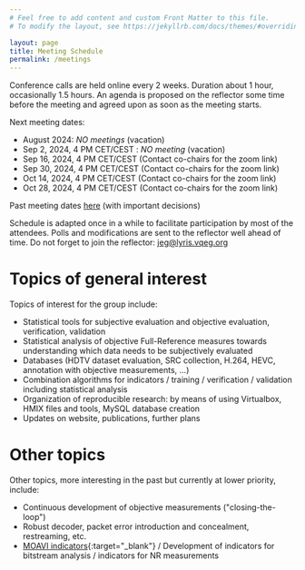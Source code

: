 ```yaml
---
# Feel free to add content and custom Front Matter to this file.
# To modify the layout, see https://jekyllrb.com/docs/themes/#overriding-theme-defaults

layout: page
title: Meeting Schedule
permalink: /meetings
---
```


Conference calls are held online every 2 weeks. Duration about 1 hour, occasionally 1.5 hours.  An agenda is proposed on the reflector some time before the meeting and agreed upon as soon as the meeting starts.

Next meeting dates:

* August 2024: *NO meetings* (vacation)
* Sep 2, 2024, 4 PM CET/CEST : *NO meeting* (vacation)
* Sep 16, 2024, 4 PM CET/CEST (Contact co-chairs for the zoom link)
* Sep 30, 2024, 4 PM CET/CEST (Contact co-chairs for the zoom link)
* Oct 14, 2024, 4 PM CET/CEST (Contact co-chairs for the zoom link)
* Oct 28, 2024, 4 PM CET/CEST (Contact co-chairs for the zoom link)

Past meeting dates [here]({{site.baseurl}}/past_meetings) (with important decisions)

Schedule is adapted once in a while to facilitate participation by most of the attendees. Polls and modifications are sent to the reflector well ahead of time. Do not forget to join the reflector: [jeg@lyris.vqeg.org](mailto:jeg@lyris.vqeg.org)

# Topics of general interest

Topics of interest for the group include:
- Statistical tools for subjective evaluation and objective evaluation,
verification, validation
- Statistical analysis of objective Full-Reference measures towards
understanding which data needs to be subjectively evaluated
- Databases (HDTV dataset evaluation, SRC collection, H.264, HEVC,
annotation with objective measurements, ...)
- Combination algorithms for indicators / training / verification /
validation including statistical analysis
- Organization of reproducible research: by means of using Virtualbox, HMIX files and
tools, MySQL database creation
- Updates on website, publications, further plans 

# Other topics

Other topics, more interesting in the past but currently at lower priority, include:

- Continuous development of objective measurements ("closing-the-loop")
- Robust decoder, packet error introduction and concealment,
restreaming, etc.
- [MOAVI indicators](https://qoe.agh.edu.pl/indicators/){:target="_blank"} / Development of indicators for bitstream analysis / indicators
for NR measurements

